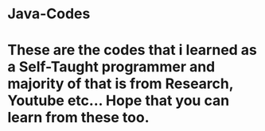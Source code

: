 # Java-Codes
# These are the codes that i learned as a Self-Taught programmer and majority of that is from Research, Youtube etc... Hope that you can learn from these too. 
